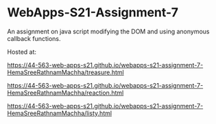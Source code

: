 # WebApps-S21-Assignment-7
An assignment on java script modifying the DOM and using anonymous callback functions.

Hosted at:

https://44-563-web-apps-s21.github.io/webapps-s21-assignment-7-HemaSreeRathnamMachha/treasure.html

https://44-563-web-apps-s21.github.io/webapps-s21-assignment-7-HemaSreeRathnamMachha/reaction.html

https://44-563-web-apps-s21.github.io/webapps-s21-assignment-7-HemaSreeRathnamMachha/listy.html
